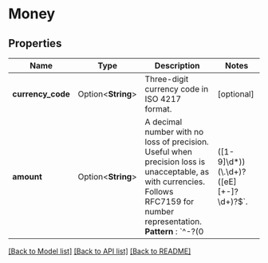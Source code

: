 # Money

## Properties

Name | Type | Description | Notes
------------ | ------------- | ------------- | -------------
**currency_code** | Option<**String**> | Three-digit currency code in ISO 4217 format. | [optional]
**amount** | Option<**String**> | A decimal number with no loss of precision. Useful when precision loss is unacceptable, as with currencies. Follows RFC7159 for number representation. <br>**Pattern** : `^-?(0|([1-9]\\d*))(\\.\\d+)?([eE][+-]?\\d+)?$`. | [optional]

[[Back to Model list]](../README.md#documentation-for-models) [[Back to API list]](../README.md#documentation-for-api-endpoints) [[Back to README]](../README.md)


